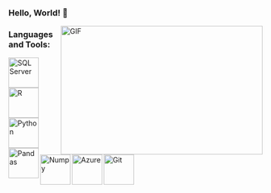 ### Hello, World! 👋

 <img align="right" alt="GIF" src="https://raw.githubusercontent.com/arsentieva/arsentieva/main/code.gif" width="400" height="256" />

### Languages and Tools:

<img align="left" alt="SQL Server" width="60px" src="https://cdn.jsdelivr.net/gh/devicons/devicon/icons/microsoftsqlserver/microsoftsqlserver-plain.svg" />

<header>
 <link rel="stylesheet" href="https://cdn.jsdelivr.net/gh/devicons/devicon@v2.15.1/devicon.min.css">
</header>
<body>
 <i class="devicon-microsoftsqlserver-plain"></i>        
</body>

<img align="left" alt="R" width="60px" src="https://cdn.jsdelivr.net/gh/devicons/devicon/icons/rstudio/rstudio-original.svg" />          

<img align="left" alt="Python" width="60px" src="https://cdn.jsdelivr.net/gh/devicons/devicon/icons/python/python-original.svg" />
          
<img align="left" alt="Pandas" width="60px" src="https://cdn.jsdelivr.net/gh/devicons/devicon/icons/pandas/pandas-original.svg" />  

<img align="left" alt="Numpy" width="60px" src="https://cdn.jsdelivr.net/gh/devicons/devicon/icons/numpy/numpy-original.svg" />          

<img align="left" alt="Azure" width="60px" src="https://cdn.jsdelivr.net/gh/devicons/devicon/icons/azure/azure-original.svg" />

<img align="left" alt="Git" width="60px" src="https://cdn.jsdelivr.net/gh/devicons/devicon/icons/git/git-original.svg" />
          
                   
